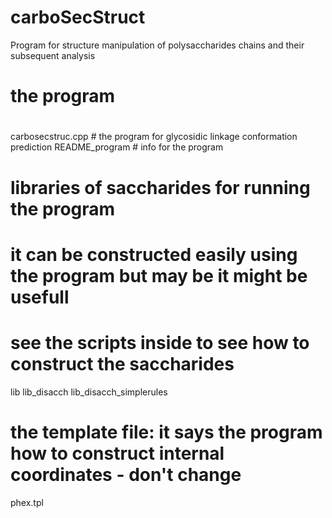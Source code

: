 # carboSecStruct
Program for structure manipulation of polysaccharides chains and their subsequent analysis

#
# the program
#
carbosecstruc.cpp    # the program for glycosidic linkage conformation prediction
README_program       # info for the program       


# libraries of saccharides for running the program
# it can be constructed easily using the program but may be it might be usefull
# see the scripts inside to see how to construct the saccharides
lib
lib_disacch
lib_disacch_simplerules


# the template file: it says the program how to construct internal coordinates - don't change
phex.tpl



